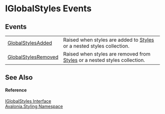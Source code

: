# IGlobalStyles Events




## Events
<table>
<tr>
<td><a href="E_Avalonia_Styling_IGlobalStyles_GlobalStylesAdded">GlobalStylesAdded</a></td>
<td>Raised when styles are added to <a href="T_Avalonia_Styling_Styles">Styles</a> or a nested styles collection.</td>
</tr>
<tr>
<td><a href="E_Avalonia_Styling_IGlobalStyles_GlobalStylesRemoved">GlobalStylesRemoved</a></td>
<td>Raised when styles are removed from <a href="T_Avalonia_Styling_Styles">Styles</a> or a nested styles collection.</td>
</tr>
</table>

## See Also


#### Reference
<a href="T_Avalonia_Styling_IGlobalStyles">IGlobalStyles Interface</a>  
<a href="N_Avalonia_Styling">Avalonia.Styling Namespace</a>  

